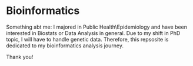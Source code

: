 # Bioinformatics

Something abt me: I majored in Public Health\Epidemiology and have been interested in Biostats or Data Analysis in general. Due to my shift in PhD topic, I will have to handle genetic data.  Therefore, this repsosite is dedicated to my bioinformatics analysis journey. 

Thank you!

